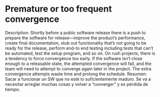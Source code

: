 # Premature or too frequent convergence

Description: Shortly before a public software release there is a push to prepare the software for release—improve the product’s performance, create final documentation, stub out functionality that’s not going to be ready for the release, perform end-to end testing including tests that can’t be automated, test the setup program, and so on. On rush projects, there is a tendency to force convergence too early. If the software isn’t close enough to a releasable state, the attempted convergence will fail, and the team will need to attempt to converge again later in the project. The extra convergence attempts waste time and prolong the schedule.
Resumen: Sacar a funcionar un SW que no esté lo suficientemente maduro. Se va a necesitar arreglar muchas cosas y volver a “converger” y es pérdida de tiempo.